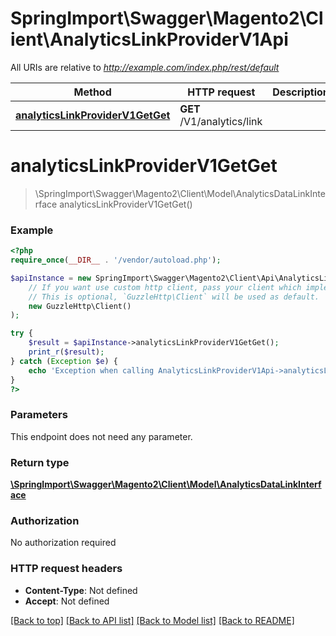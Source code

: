 # SpringImport\Swagger\Magento2\Client\AnalyticsLinkProviderV1Api

All URIs are relative to *http://example.com/index.php/rest/default*

Method | HTTP request | Description
------------- | ------------- | -------------
[**analyticsLinkProviderV1GetGet**](AnalyticsLinkProviderV1Api.md#analyticsLinkProviderV1GetGet) | **GET** /V1/analytics/link | 


# **analyticsLinkProviderV1GetGet**
> \SpringImport\Swagger\Magento2\Client\Model\AnalyticsDataLinkInterface analyticsLinkProviderV1GetGet()





### Example
```php
<?php
require_once(__DIR__ . '/vendor/autoload.php');

$apiInstance = new SpringImport\Swagger\Magento2\Client\Api\AnalyticsLinkProviderV1Api(
    // If you want use custom http client, pass your client which implements `GuzzleHttp\ClientInterface`.
    // This is optional, `GuzzleHttp\Client` will be used as default.
    new GuzzleHttp\Client()
);

try {
    $result = $apiInstance->analyticsLinkProviderV1GetGet();
    print_r($result);
} catch (Exception $e) {
    echo 'Exception when calling AnalyticsLinkProviderV1Api->analyticsLinkProviderV1GetGet: ', $e->getMessage(), PHP_EOL;
}
?>
```

### Parameters
This endpoint does not need any parameter.

### Return type

[**\SpringImport\Swagger\Magento2\Client\Model\AnalyticsDataLinkInterface**](../Model/AnalyticsDataLinkInterface.md)

### Authorization

No authorization required

### HTTP request headers

 - **Content-Type**: Not defined
 - **Accept**: Not defined

[[Back to top]](#) [[Back to API list]](../../README.md#documentation-for-api-endpoints) [[Back to Model list]](../../README.md#documentation-for-models) [[Back to README]](../../README.md)

